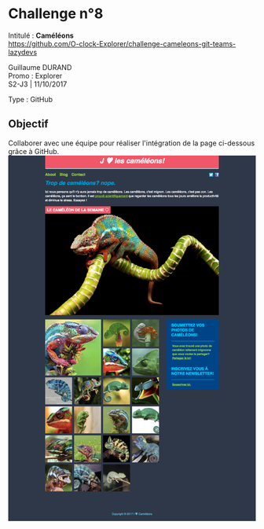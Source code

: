 # Challenge n°8
Intitulé : **Caméléons**  
https://github.com/O-clock-Explorer/challenge-cameleons-git-teams-lazydevs

Guillaume DURAND  
Promo : Explorer  
S2-J3 | 11/10/2017

Type : GitHub

## Objectif
Collaborer avec une équipe pour réaliser l'intégration de la page ci-dessous grâce à GitHub.
![goal](docs/resultat.png)
